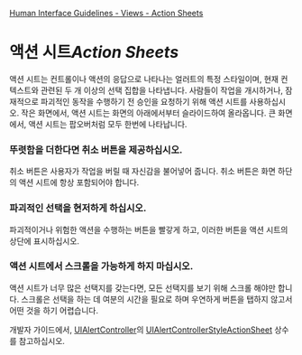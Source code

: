 [Human Interface Guidelines - Views - Action Sheets](https://developer.apple.com/design/human-interface-guidelines/ios/views/action-sheets/)

# 액션 시트*Action Sheets*

액션 시트는 컨트롤이나 액션의 응답으로 나타나는 얼러트의 특정 스타일이며, 현재 컨텍스트와 관련된 두 개 이상의 선택 집합을 나타냅니다. 사람들이 작업을 개시하거나, 잠재적으로 파괴적인 동작을 수행하기 전 승인을 요청하기 위해 액션 시트를 사용하십시오. 작은 화면에서, 액션 시트는 화면의 아래에서부터 슬라이드하여 올라옵니다. 큰 화면에서, 액션 시트는 팝오버처럼 모두 한번에 나타납니다.

### 뚜렷함을 더한다면 취소 버튼을 제공하십시오.

취소 버튼은 사용자가 작업을 버릴 때 자신감을 불어넣어 줍니다. 취소 버튼은 화면 하단의 액션 시트에 항상 포함되어야 합니다.

### 파괴적인 선택을 현저하게 하십시오.

파괴적이거나 위험한 액션을 수행하는 버튼을 빨갛게 하고, 이러한 버튼을 액션 시트의 상단에 표시하십시오.

### 액션 시트에서 스크롤을 가능하게 하지 마십시오.

액션 시트가 너무 많은 선택지를 갖는다면, 모든 선택지를 보기 위해 스크롤 해야만 합니다. 스크롤은 선택을 하는 데 여분의 시간을 필요로 하며 우연하게 버튼을 탭하지 않고서 어떤 것을 하기 어렵습니다.

개발자 가이드에서, [UIAlertController](https://developer.apple.com/documentation/uikit/uialertcontroller)의 [UIAlertControllerStyleActionSheet](https://developer.apple.com/documentation/uikit/uialertcontrollerstyle/uialertcontrollerstyleactionsheet) 상수를 참고하십시오.